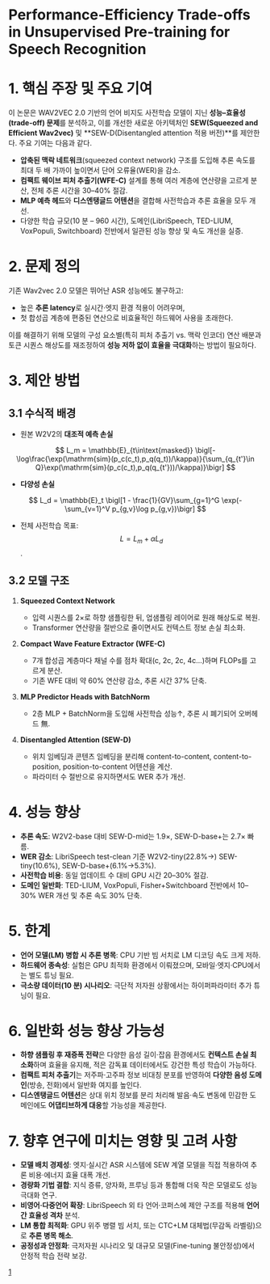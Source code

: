 # Performance-Efficiency Trade-offs in Unsupervised Pre-training for Speech Recognition
# 1. 핵심 주장 및 주요 기여  
이 논문은 WAV2VEC 2.0 기반의 언어 비지도 사전학습 모델이 지닌 **성능–효율성(trade-off) 문제**를 분석하고, 이를 개선한 새로운 아키텍처인 **SEW(Squeezed and Efficient Wav2vec)** 및 **SEW-D(Disentangled attention 적용 버전)**를 제안한다. 주요 기여는 다음과 같다.  
- **압축된 맥락 네트워크**(squeezed context network) 구조를 도입해 추론 속도를 최대 두 배 가까이 높이면서 단어 오류율(WER)을 감소.  
- **컴팩트 웨이브 피처 추출기(WFE-C)** 설계를 통해 여러 계층에 연산량을 고르게 분산, 전체 추론 시간을 30–40% 절감.  
- **MLP 예측 헤드**와 **디스엔탱글드 어텐션**을 결합해 사전학습과 추론 효율을 모두 개선.  
- 다양한 학습 규모(10 분 – 960 시간), 도메인(LibriSpeech, TED-LIUM, VoxPopuli, Switchboard) 전반에서 일관된 성능 향상 및 속도 개선을 실증.  

# 2. 문제 정의  
기존 Wav2vec 2.0 모델은 뛰어난 ASR 성능에도 불구하고:  
- 높은 **추론 latency**로 실시간·엣지 환경 적용이 어려우며,  
- 첫 합성곱 계층에 편중된 연산으로 비효율적인 하드웨어 사용을 초래한다.  

이를 해결하기 위해 모델의 구성 요소별(특히 피처 추출기 vs. 맥락 인코더) 연산 배분과 토큰 시퀀스 해상도를 재조정하여 **성능 저하 없이 효율을 극대화**하는 방법이 필요하다.  

# 3. 제안 방법  
## 3.1 수식적 배경  
- 원본 W2V2의 **대조적 예측 손실**  

```math
    L_m = \mathbb{E}_{t\in\text{masked}} \bigl[-\log\frac{\exp(\mathrm{sim}(p_c(c_t),p_q(q_t))/\kappa)}{\sum_{q_{t'}\in Q}\exp(\mathrm{sim}(p_c(c_t),p_q(q_{t'}))/\kappa)}\bigr]  
```

- **다양성 손실**  

```math
    L_d = \mathbb{E}_t \bigl[1 - \frac{1}{GV}\sum_{g=1}^G \exp(-\sum_{v=1}^V p_{g,v}\log p_{g,v})\bigr]  
``` 

- 전체 사전학습 목표: $$L = L_m + \alpha L_d$$.  

## 3.2 모델 구조  
1. **Squeezed Context Network**  
   - 입력 시퀀스를 2×로 하향 샘플링한 뒤, 업샘플링 레이어로 원래 해상도로 복원.  
   - Transformer 연산량을 절반으로 줄이면서도 컨텍스트 정보 손실 최소화.  

2. **Compact Wave Feature Extractor (WFE-C)**  
   - 7개 합성곱 계층마다 채널 수를 점차 확대(c, 2c, 2c, 4c…)하며 FLOPs를 고르게 분산.  
   - 기존 WFE 대비 약 60% 연산량 감소, 추론 시간 37% 단축.  

3. **MLP Predictor Heads with BatchNorm**  
   - 2층 MLP + BatchNorm을 도입해 사전학습 성능↑, 추론 시 폐기되어 오버헤드 無.  

4. **Disentangled Attention (SEW-D)**  
   - 위치 임베딩과 콘텐츠 임베딩을 분리해 content-to-content, content-to-position, position-to-content 어텐션을 계산.  
   - 파라미터 수 절반으로 유지하면서도 WER 추가 개선.  

# 4. 성능 향상  
- **추론 속도**: W2V2-base 대비 SEW-D-mid는 1.9×, SEW-D-base+는 2.7× 빠름.  
- **WER 감소**: LibriSpeech test-clean 기준 W2V2-tiny(22.8%→) SEW-tiny(10.6%), SEW-D-base+(6.1%→5.3%).  
- **사전학습 비용**: 동일 업데이트 수 대비 GPU 시간 20–30% 절감.  
- **도메인 일반화**: TED-LIUM, VoxPopuli, Fisher+Switchboard 전반에서 10–30% WER 개선 및 추론 속도 30% 단축.  

# 5. 한계  
- **언어 모델(LM) 병합 시 추론 병목**: CPU 기반 빔 서치로 LM 디코딩 속도 크게 저하.  
- **하드웨어 종속성**: 실험은 GPU 최적화 환경에서 이뤄졌으며, 모바일·엣지·CPU에서는 별도 튜닝 필요.  
- **극소량 데이터(10 분) 시나리오**: 극단적 저자원 상황에서는 하이퍼파라미터 추가 튜닝이 필요.  

# 6. 일반화 성능 향상 가능성  
- **하향 샘플링 후 재증폭 전략**은 다양한 음성 길이·잡음 환경에서도 **컨텍스트 손실 최소화**하며 효율을 유지해, 적은 감독표 데이터에서도 강건한 특성 학습이 가능하다.  
- **컴팩트 피처 추출기**는 저주파·고주파 정보 비대칭 분포를 반영하여 **다양한 음성 도메인**(방송, 전화)에서 일반화 여지를 높인다.  
- **디스엔탱글드 어텐션**은 상대 위치 정보를 분리 처리해 발음·속도 변동에 민감한 도메인에도 **어댑티브하게 대응**할 가능성을 제공한다.  

# 7. 향후 연구에 미치는 영향 및 고려 사항  
- **모델 배치 경제성**: 엣지·실시간 ASR 시스템에 SEW 계열 모델을 직접 적용하여 추론 비용·에너지 효율 대폭 개선.  
- **경량화 기법 결합**: 지식 증류, 양자화, 프루닝 등과 통합해 더욱 작은 모델로도 성능 극대화 연구.  
- **비영어·다중언어 확장**: LibriSpeech 외 타 언어·코퍼스에 제안 구조를 적용해 **언어 간 효율성 격차** 분석.  
- **LM 통합 최적화**: GPU 위주 병렬 빔 서치, 또는 CTC+LM 대체법(무감독 라벨링)으로 **추론 병목 해소**.  
- **공정성과 안정화**: 극저자원 시나리오 및 대규모 모델(Fine-tuning 불안정성)에서 안정적 학습 전략 보강.

[1](https://ppl-ai-file-upload.s3.amazonaws.com/web/direct-files/attachments/22370781/83836d86-dc17-48de-864b-069187a8299d/2109.06870v1.pdf)
